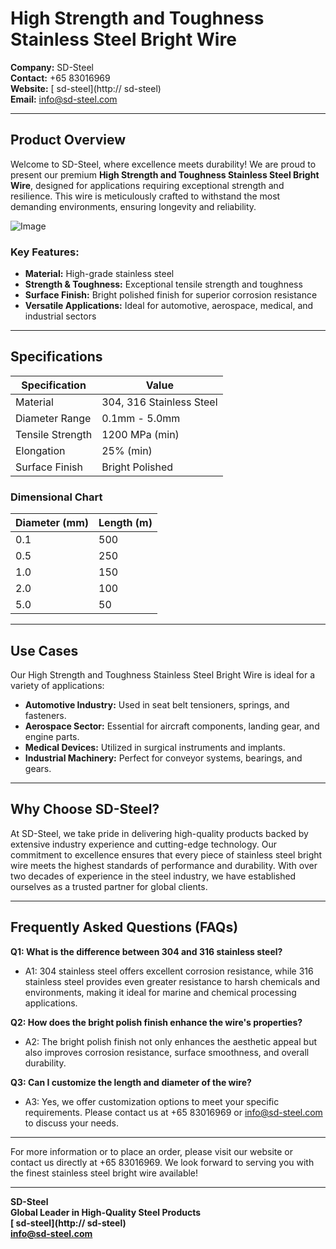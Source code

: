 # High Strength and Toughness Stainless Steel Bright Wire

**Company:** SD-Steel  
**Contact:** +65 83016969  
**Website:** [ sd-steel](http:// sd-steel)  
**Email:** info@sd-steel.com

---

## Product Overview

Welcome to SD-Steel, where excellence meets durability! We are proud to present our premium **High Strength and Toughness Stainless Steel Bright Wire**, designed for applications requiring exceptional strength and resilience. This wire is meticulously crafted to withstand the most demanding environments, ensuring longevity and reliability.

![Image](https://github.com/user-attachments/assets/2567258e-e124-4816-932d-1809bd27ef0b)

### Key Features:
- **Material:** High-grade stainless steel
- **Strength & Toughness:** Exceptional tensile strength and toughness
- **Surface Finish:** Bright polished finish for superior corrosion resistance
- **Versatile Applications:** Ideal for automotive, aerospace, medical, and industrial sectors

---

## Specifications

| Specification   | Value             |
|-----------------|-------------------|
| Material        | 304, 316 Stainless Steel |
| Diameter Range  | 0.1mm - 5.0mm     |
| Tensile Strength| 1200 MPa (min)    |
| Elongation      | 25% (min)         |
| Surface Finish  | Bright Polished    |

### Dimensional Chart
| Diameter (mm) | Length (m) |
|---------------|------------|
| 0.1           | 500        |
| 0.5           | 250        |
| 1.0           | 150        |
| 2.0           | 100        |
| 5.0           | 50         |

---

## Use Cases

Our High Strength and Toughness Stainless Steel Bright Wire is ideal for a variety of applications:

- **Automotive Industry:** Used in seat belt tensioners, springs, and fasteners.
- **Aerospace Sector:** Essential for aircraft components, landing gear, and engine parts.
- **Medical Devices:** Utilized in surgical instruments and implants.
- **Industrial Machinery:** Perfect for conveyor systems, bearings, and gears.

---

## Why Choose SD-Steel?

At SD-Steel, we take pride in delivering high-quality products backed by extensive industry experience and cutting-edge technology. Our commitment to excellence ensures that every piece of stainless steel bright wire meets the highest standards of performance and durability. With over two decades of experience in the steel industry, we have established ourselves as a trusted partner for global clients.

---

## Frequently Asked Questions (FAQs)

**Q1: What is the difference between 304 and 316 stainless steel?**
- A1: 304 stainless steel offers excellent corrosion resistance, while 316 stainless steel provides even greater resistance to harsh chemicals and environments, making it ideal for marine and chemical processing applications.

**Q2: How does the bright polish finish enhance the wire's properties?**
- A2: The bright polish finish not only enhances the aesthetic appeal but also improves corrosion resistance, surface smoothness, and overall durability.

**Q3: Can I customize the length and diameter of the wire?**
- A3: Yes, we offer customization options to meet your specific requirements. Please contact us at +65 83016969 or info@sd-steel.com to discuss your needs.

---

For more information or to place an order, please visit our website or contact us directly at +65 83016969. We look forward to serving you with the finest stainless steel bright wire available!

---

**SD-Steel**  
**Global Leader in High-Quality Steel Products**  
**[ sd-steel](http:// sd-steel)**  
**info@sd-steel.com**